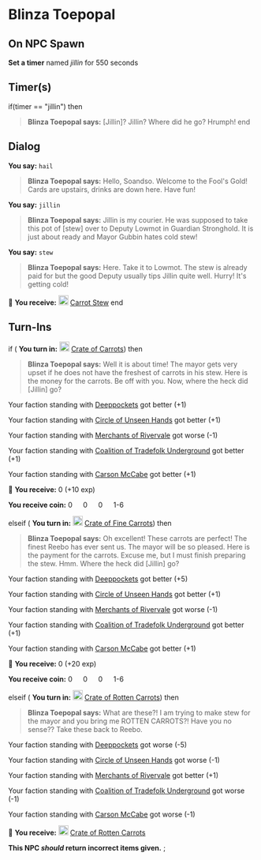 # Blinza Toepopal
## On NPC Spawn

**Set a timer** named *jillin* for 550 seconds
## Timer(s)

if(timer == "jillin") then


>**Blinza Toepopal says:** [Jillin]? Jillin? Where did he go? Hrumph!
end

## Dialog

**You say:** `hail`



>**Blinza Toepopal says:** Hello, Soandso.  Welcome to the Fool's Gold!  Cards are upstairs, drinks are down here.  Have fun!

**You say:** `jillin`



>**Blinza Toepopal says:** Jillin is my courier. He was supposed to take this pot of [stew] over to Deputy Lowmot in Guardian Stronghold. It is just about ready and Mayor Gubbin hates cold stew!

**You say:** `stew`



>**Blinza Toepopal says:** Here. Take it to Lowmot. The stew is already paid for but the good Deputy usually tips Jillin quite well. Hurry! It's getting cold!


 &#127873; **You receive:**  <img style="background:url(/static/icons/blank_slot.gif);width:20px;height:20px;" src="/static/icons/item_858.png" alt="" /> <a
                                href="/item/13959" data-url="13959" class="tooltip-link link">Carrot Stew</a>
end

## Turn-Ins




if ( **You turn in:** <img style="background:url(/static/icons/blank_slot.gif);width:20px;height:20px;" src="/static/icons/item_723.png" alt="" /> <a
                                href="/item/13958" data-url="13958" class="tooltip-link link">Crate of Carrots</a>) then


>**Blinza Toepopal says:** Well it is about time!  The mayor gets very upset if he does not have the freshest of carrots in his stew.  Here is the money for the carrots.  Be off with you.  Now, where the heck did [Jillin] go?


Your faction standing with [Deeppockets](/faction/241) got better (<span class='text-success'>+1</span>)


Your faction standing with [Circle of Unseen Hands](/faction/223) got better (<span class='text-success'>+1</span>)


Your faction standing with [Merchants of Rivervale](/faction/292) got worse (<span class='text-danger'>-1</span>)


Your faction standing with [Coalition of Tradefolk Underground](/faction/336) got better (<span class='text-success'>+1</span>)


Your faction standing with [Carson McCabe](/faction/329) got better (<span class='text-success'>+1</span>)


 &#127873; **You receive:** 0 (+10 exp)

**You receive coin:** 0 <img src='/static/icons/item_644.png' width='14' height='14'/> 0 <img src='/static/icons/item_645.png' width='14' height='14'/> 0 <img src='/static/icons/item_646.png' width='14' height='14'/> 1-6 <img src='/static/icons/item_647.png' width='14' height='14'/> 

elseif ( **You turn in:** <img style="background:url(/static/icons/blank_slot.gif);width:20px;height:20px;" src="/static/icons/item_723.png" alt="" /> <a
                                href="/item/13957" data-url="13957" class="tooltip-link link">Crate of Fine Carrots</a>) then


>**Blinza Toepopal says:** Oh excellent! These carrots are perfect! The finest Reebo has ever sent us. The mayor will be so pleased. Here is the payment for the carrots. Excuse me, but I must finish preparing the stew. Hmm. Where the heck did [Jillin] go?


Your faction standing with [Deeppockets](/faction/241) got better (<span class='text-success'>+5</span>)


Your faction standing with [Circle of Unseen Hands](/faction/223) got better (<span class='text-success'>+1</span>)


Your faction standing with [Merchants of Rivervale](/faction/292) got worse (<span class='text-danger'>-1</span>)


Your faction standing with [Coalition of Tradefolk Underground](/faction/336) got better (<span class='text-success'>+1</span>)


Your faction standing with [Carson McCabe](/faction/329) got better (<span class='text-success'>+1</span>)


 &#127873; **You receive:** 0 (+20 exp)

**You receive coin:** 0 <img src='/static/icons/item_644.png' width='14' height='14'/> 0 <img src='/static/icons/item_645.png' width='14' height='14'/> 0 <img src='/static/icons/item_646.png' width='14' height='14'/> 1-6 <img src='/static/icons/item_647.png' width='14' height='14'/> 

elseif ( **You turn in:** <img style="background:url(/static/icons/blank_slot.gif);width:20px;height:20px;" src="/static/icons/item_723.png" alt="" /> <a
                                href="/item/13971" data-url="13971" class="tooltip-link link">Crate of Rotten Carrots</a>) then


>**Blinza Toepopal says:** What are these?!  I am trying to make stew for the mayor and you bring me ROTTEN CARROTS?!  Have you no sense??  Take these back to Reebo.


Your faction standing with [Deeppockets](/faction/241) got worse (<span class='text-danger'>-5</span>)


Your faction standing with [Circle of Unseen Hands](/faction/223) got worse (<span class='text-danger'>-1</span>)


Your faction standing with [Merchants of Rivervale](/faction/292) got better (<span class='text-success'>+1</span>)


Your faction standing with [Coalition of Tradefolk Underground](/faction/336) got worse (<span class='text-danger'>-1</span>)


Your faction standing with [Carson McCabe](/faction/329) got worse (<span class='text-danger'>-1</span>)


 &#127873; **You receive:**  <img style="background:url(/static/icons/blank_slot.gif);width:20px;height:20px;" src="/static/icons/item_723.png" alt="" /> <a
                                href="/item/13972" data-url="13972" class="tooltip-link link">Crate of Rotten Carrots</a> 

 

**This NPC *should* return incorrect items given.**
;

